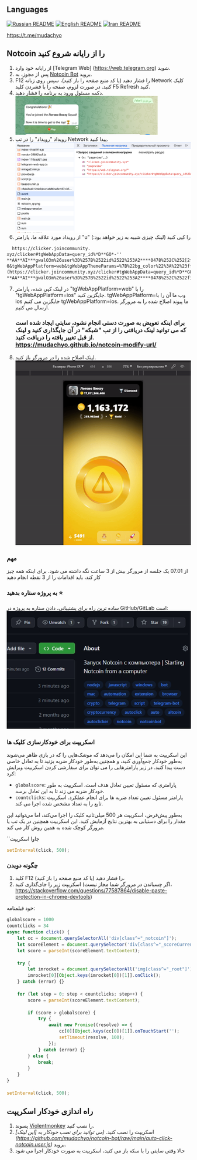 ## Languages
[![Russian README](https://raw.githubusercontent.com/hjnilsson/country-flags/master/png100px/ru.png)](../README.md) [![English README](https://raw.githubusercontent.com/hjnilsson/country-flags/master/png100px/us.png)](readme_en.md) [![Iran README](https://raw.githubusercontent.com/hjnilsson/country-flags/master/png100px/ir.png)](readme_ir.md)

https://t.me/mudachyo
## Notcoin را از رایانه شروع کنید

1. از رایانه خود وارد [Telegram Web] (https://web.telegram.org) شوید.
2. پس از مجوز، به [Notcoin Bot](https://web.telegram.org/k/#@notcoin_bot) بروید.
3. F12 را فشار دهید (یا کد منبع صفحه را باز کنید)، سپس روی زبانه Network کلیک کنید. در صورت لزوم، صفحه را با فشردن کلید F5 Refresh کنید.
4. دکمه مسئول ورود به برنامه را فشار دهید.
    ![img.png](/assets/img.png)
5. رویداد "رویداد" را در تب Network پیدا کنید.
![img_2.png](/assets/img_2.png)
6. از رویداد مورد علاقه ما، پارامتر "u" را کپی کنید (لینک چیزی شبیه به زیر خواهد بود:)
 ```
   https://clicker.joincommunity. xyz/clicker#tgWebAppData=query_id%*D**GO*-'' **AA**AI***gwalO3m%26user%3D%257B%2522id%2522%253A2****0478%252C%252[2first_name%2522%253A%2522*******%2522%252C%2522last_name%2522%253A%2522*******%2522%252C%2522username%2522%253A%2522******%2522%252C%2522language_code%2522%253A%2522ru%2522%252C%2522is_premium%2522%253Atrue%252C%2522allows_write_to_pm%2522%253Atrue%257D%26auth_date%3D170**16279%26hash%3D7dfa***db35***b593aa80f3***9858ca0649c5***cd001bf888888b770a3ff0e&tgWebAppVersion=7. 0&tgWebAppPlatform=web&tgWebAppThemeParams=%7B%22bg_color%22%3A%22%23ffffff%22%2C%22button_color%22%3A%22%233390ec%22%2C%22button_text_color%22%3A%22%23ffffff%22%2C%22hint_color%22%3A%22%23707579%22%2C%22link_color%22%3A%22%2300488f%22%2C%22secondary_bg_color%22%3A%22%23f4f4f5%22%2C%22text_color%22%3A%22%23000000%22%2C%22header_bg_color%22%3A%22%23ffffff%22%2C%22accent_text_color%22%3A%22%233390ec%22%2C%22section_bg_color%22%3A%22%23ffffff%22%2C%22section_header_text_color%22%3A%22%233390ec%22%2C%22subtitle_text_color%22%3A%22%23707579%22%2C%22destructive_text_color%22%3A%22%23df3f40%22%7D](https://clicker.joincommunity.xyz/clicker#tgWebAppData=query_id%*D**GO*-**AA**AI***gwalO3m%26user%3D%257B%2522id%2522%253A2****0478%252C%2522first_name%2522%253A%2522*******%2522%252C%2522last_name%2522%253A%2522*******%2522%252C%2522username%2522%253A%2522******%2522%252C%2522language_code%2522%253A%2522ru%2522%252C%2522is_premium%2522%253Atrue%252C%2522allows_write_to_pm%2522%253Atrue%257D%26auth_date%3D170**16279%26hash%3D7dfa***db35***b593aa80f3***9858ca0649c5***cd001bf888888b770a3ff0e&tgWebAppVersion=7.0&tgWebAppPlatform=web&tgWebAppThemeParams=%7B%22bg_color%22%3A%22%23ffffff%22%2C%22button_color%22%3A%22%233390ec%22%2C%22button_text_color%22%3A%22%23ffffff%22%2C%22hint_color%22%3A%22%23707579%22%2C%22link_color%22%3A%22%2300488f%22%2C%22secondary_bg_color%22%3A%22%23f4f4f5%22%2C%22text_color%22%3A%22%23000000%22%2C%22header_bg_color%22%3A%22%23ffffff%22%2C%22accent_text_color%22%3A%22%233390ec%22%2C%22section_bg_color%22%3A%22%23ffffff%22%2C%22section_header_text_color%22%3A%22%233390ec%22%2C%22subtitle_text_color%22%3A%22%23707579%22%2C%22destructive_text_color%22%3A%22%23df3f40%22%7D)
   ```
7. در لینک کپی شده، پارامتر "tgWebAppPlatform=web" را با "tgWebAppPlatform=ios" جایگزین کنید.
tgWebAppPlatform=وب
ما آن را با ios جایگزین می کنیم
tgWebAppPlatform=ios.
ما پیوند اصلاح شده را به مرورگر ارسال می کنیم.

   ### برای اینکه تعویض به صورت دستی انجام نشود، سایتی ایجاد شده است که می توانید لینک دریافتی را از تب "شبکه" در آن جایگذاری کنید و لینک از قبل تغییر یافته را دریافت کنید. https://mudachyo.github.io/notcoin-modify-url/
8. لینک اصلاح شده را در مرورگر باز کنید.
![کار اسکریپت](/assets/autoclick.gif)

### مهم
از 07.01 یک جلسه از مرورگر بیش از 3 ساعت نگه داشته می شود.
برای اینکه همه چیز کار کند، باید اقدامات را از 3 نقطه انجام دهید

### به پروژه ستاره بدهید ⭐
ساده ترین راه برای پشتیبانی، دادن ستاره به پروژه در GitHub/GitLab است:
![ستاره بگذارید](/assets/star.gif)

### اسکریپت برای خودکارسازی کلیک ها

این اسکریپت به شما این امکان را می‌دهد که موشک‌هایی را که در بازی ظاهر می‌شوند به‌طور خودکار جمع‌آوری کنید، و همچنین به‌طور خودکار ضربه بزنید تا به تعادل خاصی دست پیدا کنید. در زیر پارامترهایی را می توان برای سفارشی کردن اسکریپت ویرایش کرد:

- `globalscore`: پارامتری که مسئول تعیین تعادل هدف است. اسکریپت به طور خودکار ضربه می زند تا به این تعادل برسد.
- `countclicks`: پارامتر مسئول تعیین تعداد ضربه ها برای انجام عملکرد. اسکریپت تابع را به تعداد مشخص شده اجرا می کند.

به‌طور پیش‌فرض، اسکریپت هر 500 میلی‌ثانیه کلیک را اجرا می‌کند، اما می‌توانید این مقدار را برای دستیابی به بهترین نتایج آزمایش کنید.
این اسکریپت همچنین در یک تب یا مرورگر کوچک شده به همین روش کار می کند.

``جاوا اسکریپت
```javascript
setInterval(click, 500);
```

### چگونه دویدن

1. کلید F12 را فشار دهید (یا کد منبع صفحه را باز کنید)،
2. اسکریپت زیر را جای‌گذاری کنید (اگر چسباندن در مرورگر شما مجاز نیست، https://stackoverflow.com/questions/77587864/disable-paste-protection-in-chrome-devtools)

خود فیلمنامه:
```javascript
globalscore = 1000
countclicks = 34
async function click() {
    let cc = document.querySelectorAll('div[class^="_notcoin"]');
    let scoreElement = document.querySelector('div[class^="_scoreCurrent"]');
    let score = parseInt(scoreElement.textContent);
    
    try {
        let imrocket = document.querySelectorAll('img[class^="_root"]');
        imrocket[0][Object.keys(imrocket[0])[1]].onClick();
    } catch (error) {}
    
    for (let step = 0; step < countclicks; step++) {
        score = parseInt(scoreElement.textContent);

        if (score > globalscore) {
            try {
                await new Promise((resolve) => {
                    cc[0][Object.keys(cc[0])[1]].onTouchStart('');
                    setTimeout(resolve, 100);
                });
            } catch (error) {}
        } else {
            break;
        }
    }
}

setInterval(click, 500);
```

## راه اندازی خودکار اسکریپت

1. پسوند [Violentmonkey](https://violentmonkey.github.io/get-it/) را نصب کنید.
2. اسکریپت را نصب کنید. _(می توانید برای نصب خودکار به [این لینک] (https://github.com/mudachyo/notcoin-bot/raw/main/auto-click-notcoin.user.js)_ بروید.
3. حالا وقتی سایتی را با سکه باز می کنید، اسکریپت به صورت خودکار اجرا می شود
